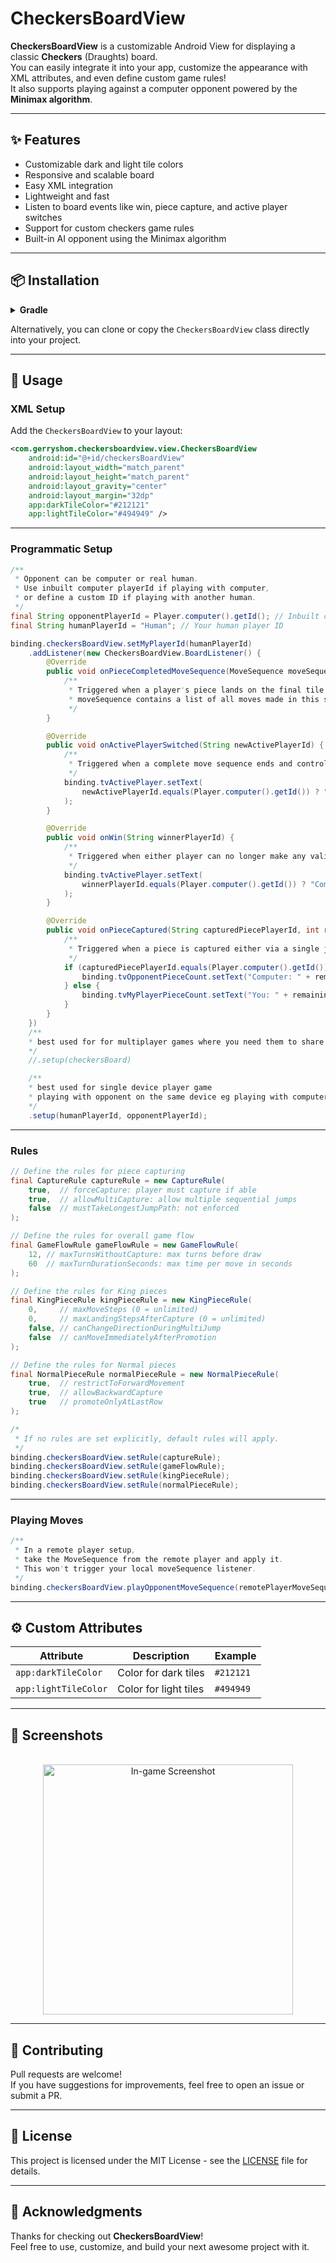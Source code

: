 # CheckersBoardView

**CheckersBoardView** is a customizable Android View for displaying a classic **Checkers** (Draughts) board.  
You can easily integrate it into your app, customize the appearance with XML attributes, and even define custom game rules!  
It also supports playing against a computer opponent powered by the **Minimax algorithm**.

---

## ✨ Features

- Customizable dark and light tile colors
- Responsive and scalable board
- Easy XML integration
- Lightweight and fast
- Listen to board events like win, piece capture, and active player switches
- Support for custom checkers game rules
- Built-in AI opponent using the Minimax algorithm

---

## 📦 Installation

<details>
<summary><b>Gradle</b></summary>

```gradle
implementation 'com.github.iamgerryshom:CheckersBoardView:1.9.0'
```
</details>

Alternatively, you can clone or copy the `CheckersBoardView` class directly into your project.

---

## 🚀 Usage

### XML Setup
Add the `CheckersBoardView` to your layout:

```xml
<com.gerryshom.checkersboardview.view.CheckersBoardView
    android:id="@+id/checkersBoardView"
    android:layout_width="match_parent"
    android:layout_height="match_parent"
    android:layout_gravity="center"
    android:layout_margin="32dp"
    app:darkTileColor="#212121"
    app:lightTileColor="#494949" />
```

---

### Programmatic Setup

```java
/**
 * Opponent can be computer or real human.
 * Use inbuilt computer playerId if playing with computer,
 * or define a custom ID if playing with another human.
 */
final String opponentPlayerId = Player.computer().getId(); // Inbuilt computer ID
final String humanPlayerId = "Human"; // Your human player ID

binding.checkersBoardView.setMyPlayerId(humanPlayerId)
    .addListener(new CheckersBoardView.BoardListener() {
        @Override
        public void onPieceCompletedMoveSequence(MoveSequence moveSequence) {
            /**
             * Triggered when a player's piece lands on the final tile of their move.
             * moveSequence contains a list of all moves made in this sequence.
             */
        }

        @Override
        public void onActivePlayerSwitched(String newActivePlayerId) {
            /**
             * Triggered when a complete move sequence ends and control switches to the opponent.
             */
            binding.tvActivePlayer.setText(
                newActivePlayerId.equals(Player.computer().getId()) ? "Computer's turn" : "Your turn"
            );
        }

        @Override
        public void onWin(String winnerPlayerId) {
            /**
             * Triggered when either player can no longer make any valid moves.
             */
            binding.tvActivePlayer.setText(
                winnerPlayerId.equals(Player.computer().getId()) ? "Computer Won" : "You Won"
            );
        }

        @Override
        public void onPieceCaptured(String capturedPiecePlayerId, int remainingPieceCount) {
            /**
             * Triggered when a piece is captured either via a single jump or a multi-jump chain.
             */
            if (capturedPiecePlayerId.equals(Player.computer().getId())) {
                binding.tvOpponentPieceCount.setText("Computer: " + remainingPieceCount);
            } else {
                binding.tvMyPlayerPieceCount.setText("You: " + remainingPieceCount);
            }
        }
    })
    /**
    * best used for for multiplayer games where you need them to share the same board with exactly the same data
    */
    //.setup(checkersBoard) 

    /**
    * best used for single device player game
    * playing with opponent on the same device eg playing with computer
    */
    .setup(humanPlayerId, opponentPlayerId);
```

---

### Rules

```java
// Define the rules for piece capturing
final CaptureRule captureRule = new CaptureRule(
    true,  // forceCapture: player must capture if able
    true,  // allowMultiCapture: allow multiple sequential jumps
    false  // mustTakeLongestJumpPath: not enforced
);

// Define the rules for overall game flow
final GameFlowRule gameFlowRule = new GameFlowRule(
    12, // maxTurnsWithoutCapture: max turns before draw
    60  // maxTurnDurationSeconds: max time per move in seconds
);

// Define the rules for King pieces
final KingPieceRule kingPieceRule = new KingPieceRule(
    0,     // maxMoveSteps (0 = unlimited)
    0,     // maxLandingStepsAfterCapture (0 = unlimited)
    false, // canChangeDirectionDuringMultiJump
    false  // canMoveImmediatelyAfterPromotion
);

// Define the rules for Normal pieces
final NormalPieceRule normalPieceRule = new NormalPieceRule(
    true,  // restrictToForwardMovement
    true,  // allowBackwardCapture
    true   // promoteOnlyAtLastRow
);

/*
 * If no rules are set explicitly, default rules will apply.
 */
binding.checkersBoardView.setRule(captureRule);
binding.checkersBoardView.setRule(gameFlowRule);
binding.checkersBoardView.setRule(kingPieceRule);
binding.checkersBoardView.setRule(normalPieceRule);
```

---

### Playing Moves

```java
/**
 * In a remote player setup,
 * take the MoveSequence from the remote player and apply it.
 * This won't trigger your local moveSequence listener.
 */
binding.checkersBoardView.playOpponentMoveSequence(remotePlayerMoveSequence);
```

---

## ⚙️ Custom Attributes

| Attribute            | Description              | Example   |
|----------------------|--------------------------|-----------|
| `app:darkTileColor`  | Color for dark tiles     | `#212121` |
| `app:lightTileColor` | Color for light tiles    | `#494949` |

---

## 📸 Screenshots

<p align="center">
  <br/>
  <img src="assets/screenshot.jpeg" alt="In-game Screenshot" width="400"/>
</p>

---


## 🤝 Contributing

Pull requests are welcome!  
If you have suggestions for improvements, feel free to open an issue or submit a PR.

---

## 📄 License

This project is licensed under the MIT License - see the [LICENSE](LICENSE) file for details.

---

## 🙏 Acknowledgments

Thanks for checking out **CheckersBoardView**!  
Feel free to use, customize, and build your next awesome project with it.

